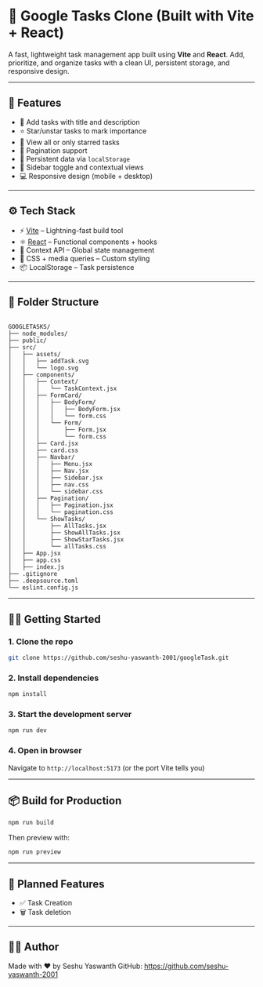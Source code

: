 # 📝 Google Tasks Clone (Built with Vite + React)

A fast, lightweight task management app built using **Vite** and **React**. Add, prioritize, and organize tasks with a clean UI, persistent storage, and responsive design.

---

## 🚀 Features

- 📌 Add tasks with title and description  
- ⭐ Star/unstar tasks to mark importance  
- 📂 View all or only starred tasks  
- 📄 Pagination support  
- 💾 Persistent data via `localStorage`  
- 🧭 Sidebar toggle and contextual views  
- 💻 Responsive design (mobile + desktop)

---

## ⚙️ Tech Stack

- ⚡ [Vite](https://vitejs.dev/) – Lightning-fast build tool  
- ⚛️ [React](https://react.dev/) – Functional components + hooks  
- 🧠 Context API – Global state management  
- 🎨 CSS + media queries – Custom styling  
- 📦 LocalStorage – Task persistence

---

## 📁 Folder Structure

```

GOOGLETASKS/
├── node_modules/
├── public/
├── src/
│   ├── assets/
│   │   ├── addTask.svg
│   │   └── logo.svg
│   ├── components/
│   │   ├── Context/
│   │   │   └── TaskContext.jsx
│   │   ├── FormCard/
│   │   │   ├── BodyForm/
│   │   │   │   ├── BodyForm.jsx
│   │   │   │   └── form.css
│   │   │   └── Form/
│   │   │       ├── Form.jsx
│   │   │       └── form.css
│   │   ├── Card.jsx
│   │   ├── card.css
│   │   ├── Navbar/
│   │   │   ├── Menu.jsx
│   │   │   ├── Nav.jsx
│   │   │   ├── Sidebar.jsx
│   │   │   ├── nav.css
│   │   │   └── sidebar.css
│   │   ├── Pagination/
│   │   │   ├── Pagination.jsx
│   │   │   └── pagination.css
│   │   └── ShowTasks/
│   │       ├── AllTasks.jsx
│   │       ├── ShowAllTasks.jsx
│   │       ├── ShowStarTasks.jsx
│   │       └── allTasks.css
│   ├── App.jsx
│   ├── app.css
│   ├── index.js
├── .gitignore
├── .deepsource.toml
└── eslint.config.js

````

---

## 🧑‍💻 Getting Started

### 1. Clone the repo
```bash
git clone https://github.com/seshu-yaswanth-2001/googleTask.git
````

### 2. Install dependencies

```bash
npm install
```

### 3. Start the development server

```bash
npm run dev
```

### 4. Open in browser

Navigate to `http://localhost:5173` (or the port Vite tells you)

---

## 📦 Build for Production

```bash
npm run build
```

Then preview with:

```bash
npm run preview
```

---

## 🔮 Planned Features

* ✅ Task Creation
* 🗑️ Task deletion

---

## 👨‍💻 Author

Made with ❤️ by Seshu Yaswanth
GitHub: https://github.com/seshu-yaswanth-2001
